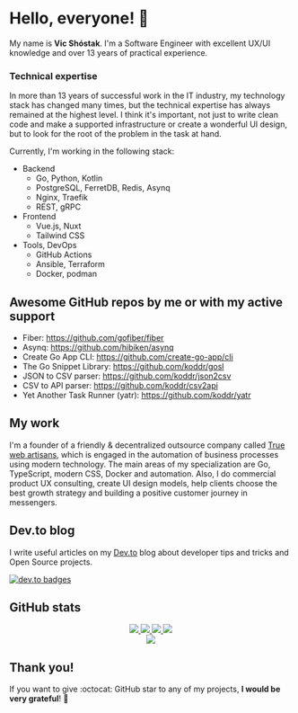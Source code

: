 # Hello, everyone! 👋

My name is **Vic Shóstak**. I'm a Software Engineer with excellent UX/UI knowledge and over 13 years of practical experience.

### Technical expertise

In more than 13 years of successful work in the IT industry, my technology stack has changed many times, but the technical expertise has always remained at the highest level. I think it's important, not just to write clean code and make a supported infrastructure or create a wonderful UI design, but to look for the root of the problem in the task at hand.

Currently, I'm working in the following stack:

- Backend
  - Go, Python, Kotlin
  - PostgreSQL, FerretDB, Redis, Asynq
  - Nginx, Traefik
  - REST, gRPC
- Frontend
  - Vue.js, Nuxt
  - Tailwind CSS
- Tools, DevOps
  - GitHub Actions 
  - Ansible, Terraform
  - Docker, podman

## Awesome GitHub repos by me or with my active support

- Fiber: https://github.com/gofiber/fiber
- Asynq: https://github.com/hibiken/asynq
- Create Go App CLI: https://github.com/create-go-app/cli
- The Go Snippet Library: https://github.com/koddr/gosl
- JSON to CSV parser: https://github.com/koddr/json2csv
- CSV to API parser: https://github.com/koddr/csv2api
- Yet Another Task Runner (yatr): https://github.com/koddr/yatr

## My work

I'm a founder of a friendly & decentralized outsource company called [True web artisans](https://github.com/truewebartisans), which is engaged in the automation of business processes using modern technology. The main areas of my specialization are Go, TypeScript, modern CSS, Docker and automation. Also, I do commercial product UX consulting, create UI design models, help clients choose the best growth strategy and building a positive customer journey in messengers.

## Dev.to blog

I write useful articles on my [Dev.to](https://dev.to/koddr) blog about developer tips and tricks and Open Source projects.

[![dev.to badges](https://user-images.githubusercontent.com/11155743/212004860-cbd54440-1707-4c38-859b-c3acd8eaac79.png)](https://dev.to/koddr)

## GitHub stats

<p align="center">
  <a href="https://github.com/koddr">
    <img src="http://github-profile-summary-cards.vercel.app/api/cards/profile-details?username=koddr&theme=transparent" />
  </a>
  <a href="https://github.com/koddr">
    <img src="https://github-readme-streak-stats.herokuapp.com/?user=koddr&hide_border=true&card_width=338&theme=transparent" />
  </a>
  <a href="https://github.com/koddr">
    <img src="http://github-profile-summary-cards.vercel.app/api/cards/stats?username=koddr&theme=transparent" />
  </a>
  <a href="https://github.com/koddr">
    <img src="https://github-readme-stats.vercel.app/api/top-langs/?username=koddr&langs_count=10&exclude_repo=&hide=c,makefile,html,css,sass,nix,nunjucks,tsql,dockerfile,shell&card_width=699&hide_border=true&theme=transparent" />
  </a>
  <br/>
  <a href="https://github.com/koddr">
    <img src="https://komarev.com/ghpvc/?username=koddr&color=blue&style=flat" />
  </a>
</p>

## Thank you!

If you want to give :octocat: GitHub star to any of my projects, **I would be very grateful**! 🥰
